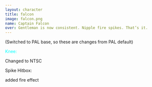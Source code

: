 ```yaml
---
layout: character
title: falcon
image: falcon.png
name: Captain Falcon
over: Gentleman is now consistent. Nipple fire spikes. That’s it.
---
```


(Switched to PAL base, so these are changes from PAL default)


<span style="color:cyan">Knee:</span>

Changed to NTSC

Spike Hitbox:

added fire effect